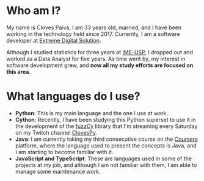 # Who am I?

My name is Cloves Paiva, I am 33 years old, married, and I have been working in the technology field since 2017. Currently, I am a software developer at [Extreme Digital Solution](https://www2.extremedigital.com.br/).

Although I studied statistics for three years at [IME-USP](https://www.ime.usp.br/), I dropped out and worked as a Data Analyst for five years. As time went by, my interest in software development grew, and **now all my study efforts are focused on this area**.

# What languages do I use?

- **Python**: This is my main language and the one I use at work.
- **Cython**: Recently, I have been studying this Python superset to use it in the development of the [fuzzCy](https://github.com/SClovesgtx/fuzzCy) library that I'm streaming every Saturday on my Twitch channel [ClovesPy](https://www.twitch.tv/clovespy/videos).
- **Java**: I am currently taking my third consecutive course on the [Coursera](https://www.coursera.org/) platform, where the language used to present the concepts is Java, and I am starting to become familiar with it.
- **JavaScript and TypeScript**: These are languages used in some of the projects at my job, and although I am not familiar with them, I am able to manage some maintenance work.
